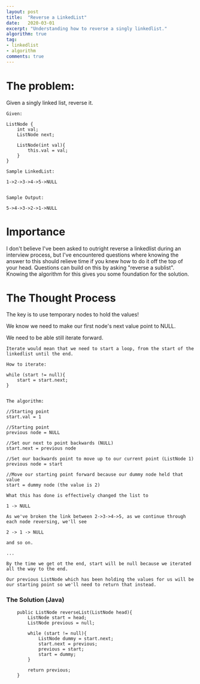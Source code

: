 ```yaml
---
layout: post
title:  "Reverse a LinkedList"
date:   2020-03-01
excerpt: "Understanding how to reverse a singly linkedlist."
algorithm: true
tag:
- linkedlist
- algorithm
comments: true
---
```



# The problem:

Given a singly linked list, reverse it.

~~~
Given:

ListNode {
    int val;
    ListNode next;

    ListNode(int val){
        this.val = val;
    }
}

Sample LinkedList: 

1->2->3->4->5->NULL


Sample Output:

5->4->3->2->1->NULL
~~~

# Importance

I don't believe I've been asked to outright reverse a linkedlist during an interview process, but I've encountered questions where knowing the answer to this should relieve time if you knew how to do it off the top of your head. Questions can build on this by asking "reverse a sublist". Knowing the algorithm for this gives you some foundation for the solution.

# The Thought Process

The key is to use temporary nodes to hold the values!

We know we need to make our first node's next value point to NULL.

We need to be able still iterate forward.

~~~
Iterate would mean that we need to start a loop, from the start of the linkedlist until the end.

How to iterate:

while (start != null){
    start = start.next;
}


The algorithm:

//Starting point
start.val = 1

//Starting point
previous node = NULL

//Set our next to point backwards (NULL)
start.next = previous node

//Set our backwards point to move up to our current point (ListNode 1)
previous node = start

//Move our starting point forward because our dummy node held that value
start = dummy node (the value is 2)

What this has done is effectively changed the list to

1 -> NULL

As we've broken the link between 2->3->4->5, as we continue through each node reversing, we'll see

2 -> 1 -> NULL

and so on.

...

By the time we get ot the end, start will be null because we iterated all the way to the end.

Our previous ListNode which has been holding the values for us will be our starting point so we'll need to return that instead.
~~~


### The Solution (Java)

~~~
    public ListNode reverseList(ListNode head){
        ListNode start = head;
        ListNode previous = null;

        while (start != null){
            ListNode dummy = start.next;
            start.next = previous;
            previous = start;
            start = dummy;
        }

        return previous;
    }
~~~